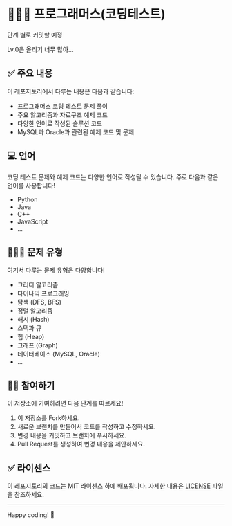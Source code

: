 # 🧑🏻‍💻 프로그래머스(코딩테스트)

단계 별로 커밋할 예정 

Lv.0은 올리기 너무 많아... 

## ✅ 주요 내용

이 레포지토리에서 다루는 내용은 다음과 같습니다:

- 프로그래머스 코딩 테스트 문제 풀이
- 주요 알고리즘과 자료구조 예제 코드
- 다양한 언어로 작성된 솔루션 코드
- MySQL과 Oracle과 관련된 예제 코드 및 문제

## 💻 언어

코딩 테스트 문제와 예제 코드는 다양한 언어로 작성될 수 있습니다. 주로 다음과 같은 언어를 사용합니다!

- Python
- Java
- C++
- JavaScript
- ...

## 👩🏽‍💻 문제 유형

여기서 다루는 문제 유형은 다양합니다!

- 그리디 알고리즘
- 다이나믹 프로그래밍
- 탐색 (DFS, BFS)
- 정렬 알고리즘
- 해시 (Hash)
- 스택과 큐
- 힙 (Heap)
- 그래프 (Graph)
- 데이터베이스 (MySQL, Oracle)
- ...

## 🤝🏼 참여하기

이 저장소에 기여하려면 다음 단계를 따르세요!

1. 이 저장소를 Fork하세요.
2. 새로운 브랜치를 만들어서 코드를 작성하고 수정하세요.
3. 변경 내용을 커밋하고 브랜치에 푸시하세요.
4. Pull Request를 생성하여 변경 내용을 제안하세요.

## ✅︎ 라이센스

이 레포지토리의 코드는 MIT 라이센스 하에 배포됩니다. 자세한 내용은 [LICENSE](LICENSE) 파일을 참조하세요.

---

Happy coding! 🚀
